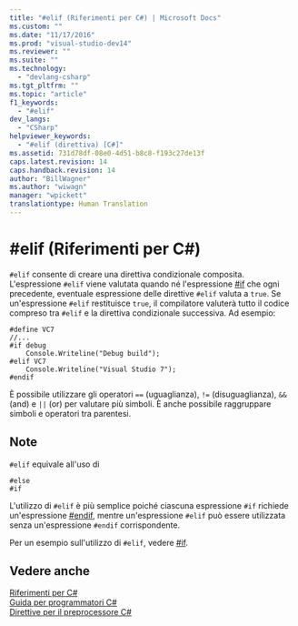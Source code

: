 ```yaml
---
title: "#elif (Riferimenti per C#) | Microsoft Docs"
ms.custom: ""
ms.date: "11/17/2016"
ms.prod: "visual-studio-dev14"
ms.reviewer: ""
ms.suite: ""
ms.technology: 
  - "devlang-csharp"
ms.tgt_pltfrm: ""
ms.topic: "article"
f1_keywords: 
  - "#elif"
dev_langs: 
  - "CSharp"
helpviewer_keywords: 
  - "#elif (direttiva) [C#]"
ms.assetid: 731d78df-08e0-4d51-b8c8-f193c27de13f
caps.latest.revision: 14
caps.handback.revision: 14
author: "BillWagner"
ms.author: "wiwagn"
manager: "wpickett"
translationtype: Human Translation
---
```

# #elif (Riferimenti per C#)
`#elif` consente di creare una direttiva condizionale composita.  L'espressione `#elif` viene valutata quando né l'espressione [\#if](../../../csharp/language-reference/preprocessor-directives/preprocessor-if.md) che ogni precedente, eventuale espressione delle direttive `#elif` valuta a `true`.  Se un'espressione `#elif` restituisce `true`, il compilatore valuterà tutto il codice compreso tra `#elif` e la direttiva condizionale successiva.  Ad esempio:  
  
```  
#define VC7  
//...  
#if debug  
    Console.Writeline("Debug build");  
#elif VC7  
    Console.Writeline("Visual Studio 7");  
#endif  
```  
  
 È possibile utilizzare gli operatori `==` \(uguaglianza\), `!=` \(disuguaglianza\), `&&` \(and\) e `||` \(or\) per valutare più simboli.  È anche possibile raggruppare simboli e operatori tra parentesi.  
  
## Note  
 `#elif` equivale all'uso di  
  
```  
#else  
#if  
```  
  
 L'utilizzo di `#elif` è più semplice poiché ciascuna espressione `#if` richiede un'espressione [\#endif](../../../csharp/language-reference/preprocessor-directives/preprocessor-endif.md), mentre un'espressione `#elif` può essere utilizzata senza un'espressione `#endif` corrispondente.  
  
 Per un esempio sull'utilizzo di `#elif`, vedere [\#if](../../../csharp/language-reference/preprocessor-directives/preprocessor-if.md).  
  
## Vedere anche  
 [Riferimenti per C\#](../../../csharp/language-reference/index.md)   
 [Guida per programmatori C\#](../../../csharp/programming-guide/index.md)   
 [Direttive per il preprocessore C\#](../../../csharp/language-reference/preprocessor-directives/index.md)